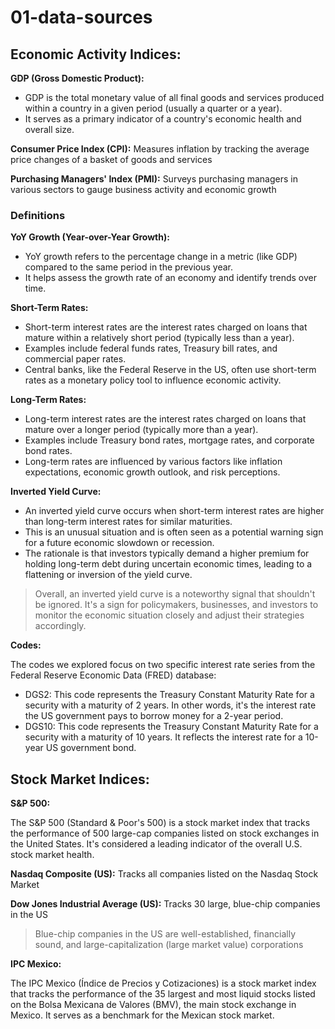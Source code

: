 # 01-data-sources

## Economic Activity Indices:

**GDP (Gross Domestic Product):**

* GDP is the total monetary value of all final goods and services produced within a country in a given period (usually a quarter or a year). 
* It serves as a primary indicator of a country's economic health and overall size. 

**Consumer Price Index (CPI):** Measures inflation by tracking the average price changes of a basket of goods and services

**Purchasing Managers' Index (PMI):** Surveys purchasing managers in various sectors to gauge business activity and economic growth

### Definitions

**YoY Growth (Year-over-Year Growth):**

* YoY growth refers to the percentage change in a metric (like GDP) compared to the same period in the previous year. 
* It helps assess the growth rate of an economy and identify trends over time.

**Short-Term Rates:**

* Short-term interest rates are the interest rates charged on loans that mature within a relatively short period (typically less than a year). 
* Examples include federal funds rates, Treasury bill rates, and commercial paper rates.
* Central banks, like the Federal Reserve in the US, often use short-term rates as a monetary policy tool to influence economic activity.

**Long-Term Rates:**

* Long-term interest rates are the interest rates charged on loans that mature over a longer period (typically more than a year). 
* Examples include Treasury bond rates, mortgage rates, and corporate bond rates.
* Long-term rates are influenced by various factors like inflation expectations, economic growth outlook, and risk perceptions.

**Inverted Yield Curve:**

* An inverted yield curve occurs when short-term interest rates are higher than long-term interest rates for similar maturities. 
* This is an unusual situation and is often seen as a potential warning sign for a future economic slowdown or recession.
* The rationale is that investors typically demand a higher premium for holding long-term debt during uncertain economic times, leading to a flattening or inversion of the yield curve. 

> Overall, an inverted yield curve is a noteworthy signal that shouldn't be ignored. It's a sign for policymakers, businesses, and investors to monitor the economic situation closely and adjust their strategies accordingly.

**Codes:**

The codes we explored focus on two specific interest rate series from the Federal Reserve Economic Data (FRED) database:

* DGS2: This code represents the Treasury Constant Maturity Rate for a security with a maturity of 2 years. In other words, it's the interest rate the US government pays to borrow money for a 2-year period.
* DGS10: This code represents the Treasury Constant Maturity Rate for a security with a maturity of 10 years. It reflects the interest rate for a 10-year US government bond.

## Stock Market Indices:

**S&P 500:**

The S&P 500 (Standard & Poor's 500) is a stock market index that tracks the performance of 500 large-cap companies listed on stock exchanges in the United States. It's considered a leading indicator of the overall U.S. stock market health.

**Nasdaq Composite (US):** Tracks all companies listed on the Nasdaq Stock Market

**Dow Jones Industrial Average (US):** Tracks 30 large, blue-chip companies in the US
> Blue-chip companies in the US are well-established, financially sound, and large-capitalization (large market value) corporations

**IPC Mexico:**

The IPC Mexico (Índice de Precios y Cotizaciones) is a stock market index that tracks the performance of the 35 largest and most liquid stocks listed on the Bolsa Mexicana de Valores (BMV), the main stock exchange in Mexico. It serves as a benchmark for the Mexican stock market.
